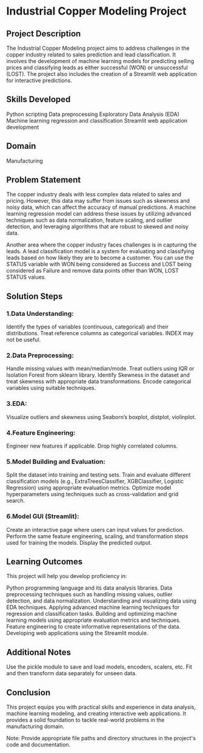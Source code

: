 # Industrial Copper Modeling Project
## Project Description
The Industrial Copper Modeling project aims to address challenges in the copper industry related to sales prediction and lead classification. It involves the development of machine learning models for predicting selling prices and classifying leads as either successful (WON) or unsuccessful (LOST). The project also includes the creation of a Streamlit web application for interactive predictions.

## Skills Developed
Python scripting
Data preprocessing
Exploratory Data Analysis (EDA)
Machine learning regression and classification
Streamlit web application development
## Domain
Manufacturing

## Problem Statement
The copper industry deals with less complex data related to sales and pricing. However, this data may suffer from issues such as skewness and noisy data, which can affect the accuracy of manual predictions. A machine learning regression model can address these issues by utilizing advanced techniques such as data normalization, feature scaling, and outlier detection, and leveraging algorithms that are robust to skewed and noisy data.

Another area where the copper industry faces challenges is in capturing the leads. A lead classification model is a system for evaluating and classifying leads based on how likely they are to become a customer. You can use the STATUS variable with WON being considered as Success and LOST being considered as Failure and remove data points other than WON, LOST STATUS values.

## Solution Steps
   ### 1.Data Understanding: 
   Identify the types of variables (continuous, categorical) and their distributions. Treat reference columns as categorical variables. INDEX may not be useful.

### 2.Data Preprocessing:

Handle missing values with mean/median/mode.
Treat outliers using IQR or Isolation Forest from sklearn library.
Identify Skewness in the dataset and treat skewness with appropriate data transformations.
Encode categorical variables using suitable techniques.
### 3.EDA:

Visualize outliers and skewness using Seaborn’s boxplot, distplot, violinplot.
### 4.Feature Engineering:

Engineer new features if applicable.
Drop highly correlated columns.
### 5.Model Building and Evaluation:

Split the dataset into training and testing sets.
Train and evaluate different classification models (e.g., ExtraTreesClassifier, XGBClassifier, Logistic Regression) using appropriate evaluation metrics.
Optimize model hyperparameters using techniques such as cross-validation and grid search.
### 6.Model GUI (Streamlit):

Create an interactive page where users can input values for prediction.
Perform the same feature engineering, scaling, and transformation steps used for training the models.
Display the predicted output.
## Learning Outcomes
This project will help you develop proficiency in:

Python programming language and its data analysis libraries.
Data preprocessing techniques such as handling missing values, outlier detection, and data normalization.
Understanding and visualizing data using EDA techniques.
Applying advanced machine learning techniques for regression and classification tasks.
Building and optimizing machine learning models using appropriate evaluation metrics and techniques.
Feature engineering to create informative representations of the data.
Developing web applications using the Streamlit module.
## Additional Notes
Use the pickle module to save and load models, encoders, scalers, etc.
Fit and then transform data separately for unseen data.
## Conclusion
This project equips you with practical skills and experience in data analysis, machine learning modeling, and creating interactive web applications. It provides a solid foundation to tackle real-world problems in the manufacturing domain.

Note: Provide appropriate file paths and directory structures in the project's code and documentation.
